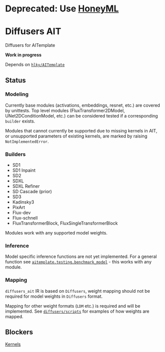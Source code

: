 # Deprecated: Use [HoneyML](https://github.com/hlky/honeyml)

# Diffusers AIT

Diffusers for AITemplate

**Work in progress**

Depends on [`hlky/AITemplate`](https://github.com/hlky/AITemplate)

## Status

### Modeling

Currently base modules (activations, embeddings, resnet, etc.) are covered by unittests. Top level modules (FluxTransformer2DModel, UNet2DConditionModel, etc.) can be considered tested if a corresponding `builder` exists.

Modules that cannot currently be supported due to missing kernels in AIT, or unsupported parameters of existing kernels, are marked by raising `NotImplementedError`.

### Builders

- SD1
- SD1 Inpaint
- SD2
- SDXL
- SDXL Refiner
- SD Cascade (prior)
- SD3
- Kadinsky3
- PixArt
- Flux-dev
- Flux-schnell
- FluxTransformerBlock, FluxSingleTransformerBlock

Modules work with any supported model weights.

### Inference

Model specific inference functions are not yet implemented. For a general function see [`aitemplate.testing.benchmark_model`](https://github.com/hlky/AITemplate/blob/523529b1f8281c6f14f820e8bbf492e9fbf47c5e/python/aitemplate/testing/benchmark_ait.py#L24-L47) - this works with any module.

### Mapping

`diffusers_ait` IR is based on `Diffusers`, weight mapping should not be required for model weights in `Diffusers` format.

Mapping for other weight formats (`LDM` etc.) is required and will be implemented. See [`diffusers/scripts`](https://github.com/huggingface/diffusers/tree/main/scripts) for examples of how weights are mapped.

## Blockers

[Kernels](KERNELS.md)
